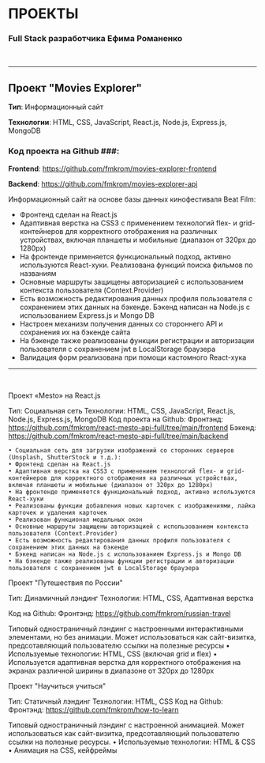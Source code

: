 # ПРОЕКТЫ #
### Full Stack разработчика Ефима Романенко ###

<br/>

***

## Проект "Movies Explorer" ##

**Тип**: Информационный сайт

**Технологии**: HTML, CSS, JavaScript, React.js, Node.js, Express.js, MongoDB

### Код проекта на Github ###:

**Frontend**: https://github.com/fmkrom/movies-explorer-frontend

**Backend**: https://github.com/fmkrom/movies-explorer-api

Информационный сайт на основе базы данных кинофестиваля Beat Film:

- Фронтенд сделан на React.js
- Адаптивная верстка на CSS3 с применением технологий flex- и grid-контейнеров для корректного отображения на различных устройствах, включая планшеты и мобильные (диапазон от 320px до 1280px)
- На фронтенде применяется функциональный подход, активно используются React-хуки. Реализована функций поиска фильмов по названиям
- Основные маршруты защищены авторизацией с использованием контекста пользователя (Context.Provider)
- Есть возможность редактирования данных профиля пользователя с сохранением этих данных на бэкенде. Бэкенд написан на Node.js с использованием Express.js и Mongo DB
- Настроен механизм получения данных со стороннего API и сохранения их на бэкенде сайта
- На бэкенде также реализованы функции регистрации и авторизации пользователя с сохранением jwt в LocalStorage браузера
- Валидация форм реализована при помощи кастомного React-хука

***
<br/>

Проект «Mesto» на React.js


Тип: Социальная сеть
Технологии: HTML, CSS, JavaScript, React.js, Node.js, Express.js, MongoDB
Код проекта на Github:
Фронтэнд: https://github.com/fmkrom/react-mesto-api-full/tree/main/frontend
Бэкенд: https://github.com/fmkrom/react-mesto-api-full/tree/main/backend

    • Социальная сеть для загрузки изображений со сторонних серверов (Unsplash, ShutterStock и т.д.):
    • Фронтенд сделан на React.js
    • Адаптивная верстка на CSS3 с применением технологий flex- и grid-контейнеров для корректного отображения на различных устройствах, включая планшеты и мобильные (диапазон от 320px до 1280px)
    • На фронтенде применяется функциональный подход, активно используются React-хуки
    • Реализованы функции добавления новых карточек с изображениями, лайка карточек и удаления карточек
    • Реализован функционал модальных окон
    • Основные маршруты защищены авторизацией с использованием контекста пользователя (Context.Provider)
    • Есть возможность редактирования данных профиля пользователя с сохранением этих данных на бэкенде
    • Бэкенд написан на Node.js с использованием Express.js и Mongo DB
    • На бэкенде также реализованы функции регистрации и авторизации пользователя с сохранением jwt в LocalStorage браузера


Проект "Путешествия по России"


Тип: Динамичный лэндинг
Технологии: HTML, CSS, Адаптивная верстка

Код на Github:
Фронтэнд: https://github.com/fmkrom/russian-travel

Типовый одностраничный лэндинг с настроенными интерактивными элементами, но без анимации. Может использоваться как сайт-визитка, предсотавляющий пользователю ссылки на полезные ресурсы
    • Используемые технологии: HTML, CSS (включая grid и flex)
    • Используется адаптивная верстка для корректного отображения на экранах различной ширины в диапазоне от 320px до 1280px


Проект "Научиться учиться"



Тип: Статичный лэндинг
Технологии: HTML, CSS
Код на Github:
Фронтэнд: https://github.com/fmkrom/how-to-learn

Типовый одностраничный лэндинг с настроенной анимацией. Может использоваться как сайт-визитка, предсотавляющий пользователю ссылки на полезные ресурсы.
    • Используемые технологии: HTML & CSS
    • Анимация на СSS, кейфреймы
